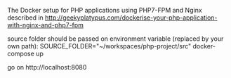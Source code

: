 The Docker setup for PHP applications using PHP7-FPM and Nginx described in http://geekyplatypus.com/dockerise-your-php-application-with-nginx-and-php7-fpm


source folder should be passed on environment variable (replaced by your own path):
SOURCE_FOLDER="~/workspaces/php-project/src" docker-compose up

go on http://localhost:8080
